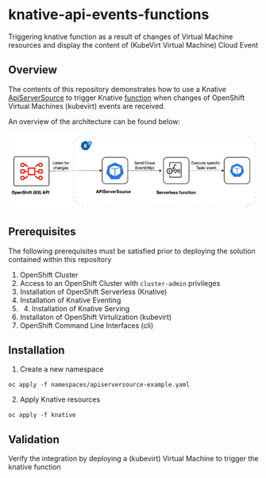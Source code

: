 # knative-api-events-functions

Triggering knative function as a result of changes of Virtual Machine resources and display the content of (KubeVirt Virtual Machine) Cloud Event

## Overview

The contents of this repository demonstrates how to use a Knative [ApiServerSource](https://knative.dev/docs/eventing/sources/apiserversource/) to trigger Knative [function](https://knative.dev/docs/functions/) when changes of OpenShift Virtual Machines (kubevirt) events are received.

An overview of the architecture can be found below:

![Overall Architecture](/images/architecture-01.png)

## Prerequisites

The following prerequisites must be satisfied prior to deploying the solution contained within this repository

1. OpenShift Cluster
2. Access to an OpenShift Cluster with `cluster-admin` privileges
3. Installation of OpenShift Serverless (Knative)
4. Installation of Knative Eventing
5. 4. Installation of Knative Serving
6. Installaton of OpenShift Virtulization (kubevirt)
7. OpenShift  Command Line Interfaces (cli) 

## Installation

1. Create a new namespace 

```shell
oc apply -f namespaces/apiserversource-example.yaml
```

2. Apply Knative resources

```shell
oc apply -f knative
```

## Validation
Verify the integration by deploying a (kubevirt) Virtual Machine  to trigger the knative function